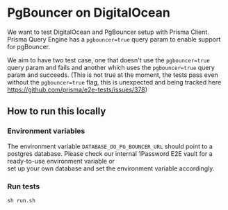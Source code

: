 # PgBouncer on DigitalOcean

We want to test DigitalOcean and PgBouncer setup with Prisma Client. Prisma Query Engine has a `pgbouncer=true` query param to enable support for pgBouncer.

We aim to have two test case, one that doesn't use the `pgbouncer=true` query param and fails and another which uses the `pgbouncer=true` query param and succeeds. (This is not true at the moment, the tests pass even without the `pgbouncer=true` flag, this is unexpected and being tracked here https://github.com/prisma/e2e-tests/issues/378)

## How to run this locally

### Environment variables

The environment variable `DATABASE_DO_PG_BOUNCER_URL` should point to a postgres database.
Please check our internal 1Password E2E vault for a ready-to-use environment variable or  
set up your own database and set the environment variable accordingly.

### Run tests

```shell script
sh run.sh
```
